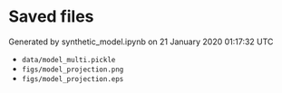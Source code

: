# Saved files 


Generated by synthetic_model.ipynb on 21 January 2020 01:17:32 UTC

*  `data/model_multi.pickle` 
*  `figs/model_projection.png` 
*  `figs/model_projection.eps` 

